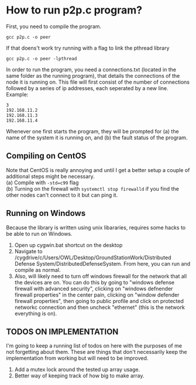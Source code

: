 # How to run p2p.c program?

First, you need to compile the program.
```
gcc p2p.c -o peer
```
If that doens't work try running with a flag to link the pthread library
```
gcc p2p.c -o peer -lpthread
```

In order to run the program, you need a connections.txt (located in the same folder as the running program), that details the connections of the node it is running on.
This file will first consist of the number of connections followed by a series of ip addresses, each seperated by a new line. <br/>
Example:
```
3
192.168.11.2
192.168.11.3
192.168.11.4
```

Whenever one first starts the program, they will be prompted for (a) the name of the system it is running on, and (b) the fault status of the program.

## Compiling on CentOS

Note that CentOS is really annoying and until I get a better setup a couple of additional steps might be necessary. <br/>
(a) Compile with ```-std=c99``` flag <br/>
(b) Turning on the firewall with ```systemctl stop firewalld``` if you find the other nodes can't connect to it but can ping it. <br/>

## Running on Windows
Because the library is written using unix libararies, requires some hacks to be able to run on Windows. <br/>
1) Open up cygwin.bat shortcut on the desktop <br/>
2) Navigate to /cygdrive/c/Users/OWL/Desktop/GroundStationWork/Distributed Defense System/DistributedDefenseSystem. From here, you can run and compile as normal. <br/>
3) Also, will likely need to turn off windows firewall for the network that all the devices are on. You can do this by going to "windows defense firewall with advanced security", clicking on "windows defnender firewall properties" in the center pain, clicking on "window defender firewall properties", then going to public profile and click on protected networkc connection and then uncheck "ethernet" (this is the network everything is on). 

## TODOS ON IMPLEMENTATION

I'm going to keep a running list of todos on here with the purposes of me not forgetting about them. These are things that don't necessarily keep the implementation from working but will need to be improved. <br/>
1) Add a mutex lock around the tested up array usage.
2) Better way of keeping track of how big to make array.
